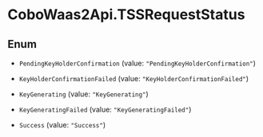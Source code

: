# CoboWaas2Api.TSSRequestStatus

## Enum


* `PendingKeyHolderConfirmation` (value: `"PendingKeyHolderConfirmation"`)

* `KeyHolderConfirmationFailed` (value: `"KeyHolderConfirmationFailed"`)

* `KeyGenerating` (value: `"KeyGenerating"`)

* `KeyGeneratingFailed` (value: `"KeyGeneratingFailed"`)

* `Success` (value: `"Success"`)


